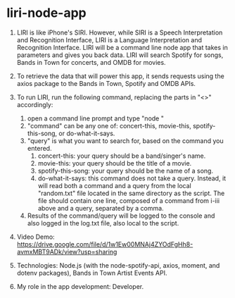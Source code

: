 # liri-node-app


1. LIRI is like iPhone's SIRI. However, while SIRI is a Speech Interpretation and Recognition Interface, LIRI is a Language Interpretation and Recognition Interface. LIRI will be a command line node app that takes in parameters and gives you back data. LIRI will search Spotify for songs, Bands in Town for concerts, and OMDB for movies.

2. To retrieve the data that will power this app, it sends requests using the axios package to the Bands in Town, Spotify and OMDB APIs. 

3. To run LIRI, run the following command, replacing the parts in "<>" accordingly:
    1. open a command line prompt and type "node <command> <query>"
    2. "command" can be any one of: concert-this, movie-this, spotify-this-song, or do-what-it-says.
    3. "query" is what you want to search for, based on the command you entered. 
        1. concert-this: your query should be a band/singer's name.
        2. movie-this: your query should be the title of a movie.
        3. spotify-this-song: your query should be the name of a song.
        4. do-what-it-says: this command does not take a query. Instead, it will read both a command and a query from the local "random.txt" file located in the same directory as the script. The file should contain one line, composed of a command from i-iii above and a query, separated by a comma.
    4. Results of the command/query will be logged to the console and also logged in the log.txt file, also local to the script. 

4. Video Demo: https://drive.google.com/file/d/1w1Ew00MNAj4ZYOdFgHh8-avmxMBT9ADk/view?usp=sharing

5. Technologies: Node.js (with the node-spotify-api, axios, moment, and dotenv packages), Bands in Town Artist Events API.

6. My role in the app development: Developer.
